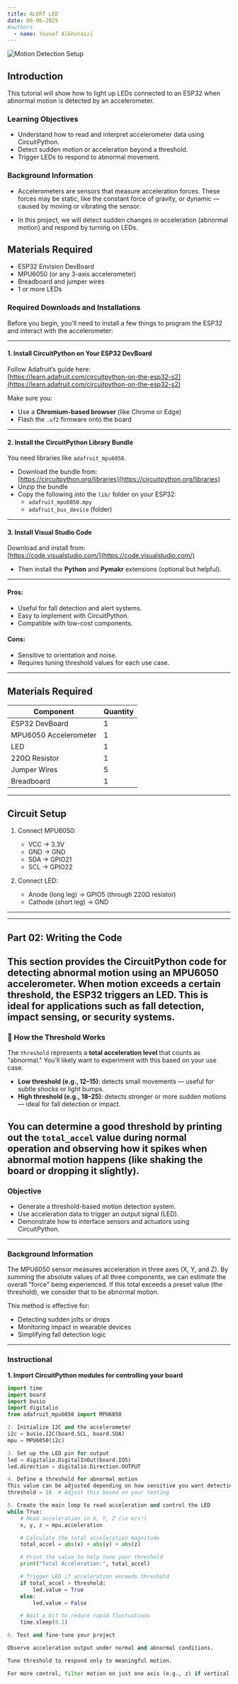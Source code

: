 ```yaml
---
title: ALERT LED
date: 06-06-2025
#authors
  - name: Yousef Alkhunaizi
---
```


![Motion Detection Setup](Team5/ESP32.png)

## Introduction

This tutorial will show how to light up LEDs connected to an ESP32 when abnormal motion is detected by an accelerometer.

### Learning Objectives

-  Understand how to read and interpret accelerometer data using CircuitPython.
- Detect sudden motion or acceleration beyond a threshold.
- Trigger LEDs to respond to abnormal movement.

### Background Information

- Accelerometers are sensors that measure acceleration forces. These forces may be static, like the constant force of gravity, or dynamic — caused by moving or vibrating the sensor.

- In this project, we will detect sudden changes in acceleration (abnormal motion) and respond by turning on LEDs.


## Materials Required
- ESP32 Envision DevBoard  
- MPU6050 (or any 3-axis accelerometer)  
- Breadboard and jumper wires  
- 1 or more LEDs

### Required Downloads and Installations

Before you begin, you'll need to install a few things to program the ESP32 and interact with the accelerometer:

---

#### 1. Install CircuitPython on Your ESP32 DevBoard  
Follow Adafruit’s guide here:  
[https://learn.adafruit.com/circuitpython-on-the-esp32-s2](https://learn.adafruit.com/circuitpython-on-the-esp32-s2)

Make sure you:
- Use a **Chromium-based browser** (like Chrome or Edge)
- Flash the `.uf2` firmware onto the board

---

#### 2. Install the CircuitPython Library Bundle  
You need libraries like `adafruit_mpu6050`.

- Download the bundle from:  
  [https://circuitpython.org/libraries](https://circuitpython.org/libraries)
- Unzip the bundle
- Copy the following into the `lib/` folder on your ESP32:
  - `adafruit_mpu6050.mpy`
  - `adafruit_bus_device` (folder)

---

#### 3. Install Visual Studio Code  
Download and install from:  
[https://code.visualstudio.com/](https://code.visualstudio.com/)

- Then install the **Python** and **Pymakr** extensions (optional but helpful).

---
#### Pros:
- Useful for fall detection and alert systems.
- Easy to implement with CircuitPython.
- Compatible with low-cost components.

#### Cons:
- Sensitive to orientation and noise.
- Requires tuning threshold values for each use case.

---

## Materials Required

| Component             | Quantity |
|-----------------------|----------|
| ESP32 DevBoard        | 1        |
| MPU6050 Accelerometer | 1        |
| LED                   | 1        |
| 220Ω Resistor         | 1        |
| Jumper Wires          | 5        |
| Breadboard            | 1        |

---
## Circuit Setup

1. Connect MPU6050:
   - VCC → 3.3V  
   - GND → GND  
   - SDA → GPIO21  
   - SCL → GPIO22  

2. Connect LED:
   - Anode (long leg) → GPIO5 (through 220Ω resistor)  
   - Cathode (short leg) → GND  

---


---

## Part 02: Writing the Code

This section provides the CircuitPython code for detecting abnormal motion using an MPU6050 accelerometer. When motion exceeds a certain threshold, the ESP32 triggers an LED. This is ideal for applications such as fall detection, impact sensing, or security systems.
---
### 🔧 How the Threshold Works

The `threshold` represents a **total acceleration level** that counts as "abnormal." You’ll likely want to experiment with this based on your use case.

- **Low threshold (e.g., 12–15)**: detects small movements — useful for subtle shocks or light bumps.
- **High threshold (e.g., 18–25)**: detects stronger or more sudden motions — ideal for fall detection or impact.

You can determine a good threshold by printing out the `total_accel` value during normal operation and observing how it spikes when abnormal motion happens (like shaking the board or dropping it slightly).
---

### Objective

- Generate a threshold-based motion detection system.
- Use acceleration data to trigger an output signal (LED).
- Demonstrate how to interface sensors and actuators using CircuitPython.

---

### Background Information

The MPU6050 sensor measures acceleration in three axes (X, Y, and Z). By summing the absolute values of all three components, we can estimate the overall "force" being experienced. If this total exceeds a preset value (the threshold), we consider that to be abnormal motion.

This method is effective for:
- Detecting sudden jolts or drops
- Monitoring impact in wearable devices
- Simplifying fall detection logic

---

### Instructional

**1. Import CircuitPython modules for controlling your board**

```python
import time
import board
import busio
import digitalio
from adafruit_mpu6050 import MPU6050

2. Initialize I2C and the accelerometer
i2c = busio.I2C(board.SCL, board.SDA)
mpu = MPU6050(i2c)

3. Set up the LED pin for output
led = digitalio.DigitalInOut(board.IO5)
led.direction = digitalio.Direction.OUTPUT

4. Define a threshold for abnormal motion
This value can be adjusted depending on how sensitive you want detection to be.
threshold = 18  # Adjust this based on your testing

5. Create the main loop to read acceleration and control the LED
while True:
    # Read acceleration in X, Y, Z (in m/s²)
    x, y, z = mpu.acceleration

    # Calculate the total acceleration magnitude
    total_accel = abs(x) + abs(y) + abs(z)

    # Print the value to help tune your threshold
    print("Total Acceleration:", total_accel)

    # Trigger LED if acceleration exceeds threshold
    if total_accel > threshold:
        led.value = True
    else:
        led.value = False

    # Wait a bit to reduce rapid fluctuations
    time.sleep(0.1)

6. Test and fine-tune your project

Observe acceleration output under normal and abnormal conditions.

Tune threshold to respond only to meaningful motion.

For more control, filter motion on just one axis (e.g., z) if vertical impact matters most.






